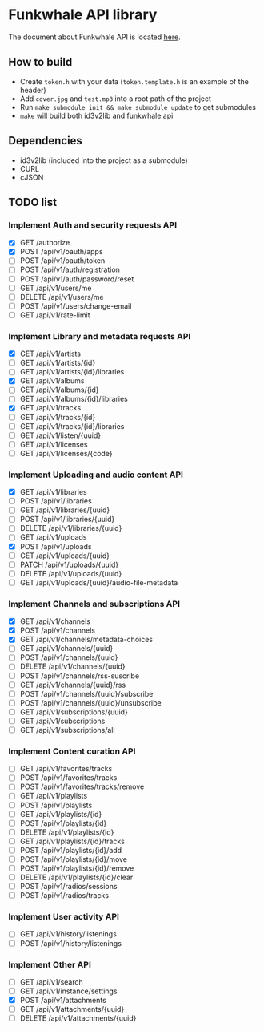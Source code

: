 # Funkwhale API library

The document about Funkwhale API is located [here](https://docs.funkwhale.audio/swagger/).

## How to build
* Create ``token.h`` with your data (``token.template.h`` is an example of the header)
* Add ``cover.jpg`` and ``test.mp3`` into a root path of the project
* Run ``make submodule init && make submodule update`` to get submodules
* ``make`` will build both id3v2lib and funkwhale api

## Dependencies
* id3v2lib (included into the project as a submodule)
* CURL
* cJSON

## TODO list

### Implement Auth and security requests API
- [x] GET /authorize
- [x] POST /api/v1/oauth/apps
- [ ] POST /api/v1/oauth/token
- [ ] POST /api/v1/auth/registration
- [ ] POST /api/v1/auth/password/reset
- [ ] GET /api/v1/users/me
- [ ] DELETE /api/v1/users/me
- [ ] POST /api/v1/users/change-email
- [ ] GET /api/v1/rate-limit

### Implement Library and metadata requests API
- [x] GET /api/v1/artists
- [ ] GET /api/v1/artists/{id}
- [ ] GET /api/v1/artists/{id}/libraries
- [x] GET /api/v1/albums
- [ ] GET /api/v1/albums/{id}
- [ ] GET /api/v1/albums/{id}/libraries
- [x] GET /api/v1/tracks
- [ ] GET /api/v1/tracks/{id}
- [ ] GET /api/v1/tracks/{id}/libraries
- [ ] GET /api/v1/listen/{uuid}
- [ ] GET /api/v1/licenses
- [ ] GET /api/v1/licenses/{code}

### Implement Uploading and audio content API
- [x] GET /api/v1/libraries
- [ ] POST /api/v1/libraries
- [ ] GET /api/v1/libraries/{uuid}
- [ ] POST /api/v1/libraries/{uuid}
- [ ] DELETE /api/v1/libraries/{uuid}
- [ ] GET /api/v1/uploads
- [x] POST /api/v1/uploads
- [ ] GET /api/v1/uploads/{uuid}
- [ ] PATCH /api/v1/uploads/{uuid}
- [ ] DELETE /api/v1/uploads/{uuid}
- [ ] GET /api/v1/uploads/{uuid}/audio-file-metadata

### Implement Channels and subscriptions API
- [x] GET /api/v1/channels
- [x] POST /api/v1/channels
- [x] GET /api/v1/channels/metadata-choices
- [ ] GET /api/v1/channels/{uuid}
- [ ] POST /api/v1/channels/{uuid}
- [ ] DELETE /api/v1/channels/{uuid}
- [ ] POST /api/v1/channels/rss-suscribe
- [ ] GET /api/v1/channels/{uuid}/rss
- [ ] POST /api/v1/channels/{uuid}/subscribe
- [ ] POST /api/v1/channels/{uuid}/unsubscribe
- [ ] GET /api/v1/subscriptions/{uuid}
- [ ] GET /api/v1/subscriptions
- [ ] GET /api/v1/subscriptions/all

### Implement Content curation API
- [ ] GET /api/v1/favorites/tracks
- [ ] POST /api/v1/favorites/tracks
- [ ] POST /api/v1/favorites/tracks/remove
- [ ] GET /api/v1/playlists
- [ ] POST /api/v1/playlists
- [ ] GET /api/v1/playlists/{id}
- [ ] POST /api/v1/playlists/{id}
- [ ] DELETE /api/v1/playlists/{id}
- [ ] GET /api/v1/playlists/{id}/tracks
- [ ] POST /api/v1/playlists/{id}/add
- [ ] POST /api/v1/playlists/{id}/move
- [ ] POST /api/v1/playlists/{id}/remove
- [ ] DELETE /api/v1/playlists/{id}/clear
- [ ] POST /api/v1/radios/sessions
- [ ] POST /api/v1/radios/tracks

### Implement User activity API
- [ ] GET /api/v1/history/listenings
- [ ] POST /api/v1/history/listenings

### Implement Other API
- [ ] GET /api/v1/search
- [ ] GET /api/v1/instance/settings
- [x] POST /api/v1/attachments
- [ ] GET /api/v1/attachments/{uuid}
- [ ] DELETE /api/v1/attachments/{uuid}
